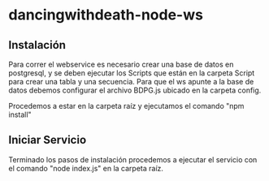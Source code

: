 # dancingwithdeath-node-ws

## Instalación

Para correr el webservice es necesario crear una base de datos en postgresql, y se deben 
ejecutar los Scripts que están en la carpeta Script para crear una tabla y una secuencia.
Para que el ws apunte a la base de datos debemos configurar el archivo BDPG.js ubicado en la carpeta config.

Procedemos a estar en la carpeta raíz y ejecutamos el comando "npm install"

## Iniciar Servicio

Terminado los pasos de instalación procedemos a ejecutar el servicio con el comando "node index.js" en la carpeta raíz.
